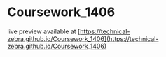 # Coursework_1406

live preview available at [https://technical-zebra.github.io/Coursework_1406](https://technical-zebra.github.io/Coursework_1406)
